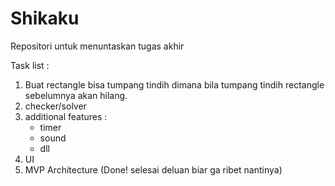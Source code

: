 # Shikaku
Repositori untuk menuntaskan tugas akhir

Task list :
1. Buat rectangle bisa tumpang tindih dimana bila tumpang tindih rectangle sebelumnya akan hilang.
2. checker/solver
3. additional features :
     - timer
     - sound
     - dll
4. UI
5. MVP Architecture (Done! selesai deluan biar ga ribet nantinya)
